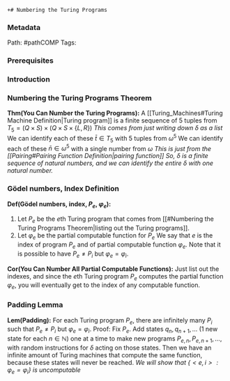 	+# Numbering the Turing Programs
### Metadata
Path: #pathCOMP
Tags:

### Prerequisites

### Introduction

### Numbering the Turing Programs Theorem
**Thm(You Can Number the Turing Programs):** A [[Turing_Machines#Turing Machine Definition|Turing program]] is a finite sequence of 5 tuples from $T_5 = (Q\times S )\times(Q\times S\times \{L,R\})$ 
	*This comes from just writing down $\delta$ as a list*
We can identify each of these $\bar t\in T_5$ with 5 tuples from $\omega^5$
We can identify each of these $\bar n \in \omega^5$ with a single number from $\omega$
	*This is just from the [[Pairing#Pairing Function Definition|pairing function]]* 
*So, $\delta$ is a finite sequence of natural numbers, and we can identify the entire $\delta$ with one natural number.*

### Gödel numbers, Index Definition 
**Def(Gödel numbers, index, $P_e$, $\varphi_e$):** 
1) Let $P_e$ be the $e$th Turing program that comes from [[#Numbering the Turing Programs Theorem|listing out the Turing programs]].
2) Let $\varphi_e$ be the partial computable function for $P_e$
We say that $e$ is the index of program $P_e$ and of partial computable function $\varphi_e$.
Note that it is possible to have $P_e \ne P_i$ but $\varphi_e = \varphi_i$.

**Cor(You Can Number All Partial Computable Functions):** Just list out the indexes, and since the $e$th Turing program $P_e$ computes the partial function $\varphi_e$, you will eventually get to the index of any computable function.

### Padding Lemma
**Lem(Padding):** For each Turing program $P_e$, there are infinitely many $P_i$ such that $P_e \ne P_i$ but $\varphi_e = \varphi_i$.
	Proof:
		Fix $P_e$. Add states $q_n, q_{n+1}, \ldots$ (1 new state for each $n \in \mathbb N$) one at a time to make new programs $P_{e,n}, P_{e, n+1}, \ldots$, with random instructions for $\delta$ acting on those states. Then we have an infinite amount of Turing machines that compute the same function, because these states will never be reached.
*We will show that $\{<e,i> : \varphi_e = \varphi_i\}$ is uncomputable*


